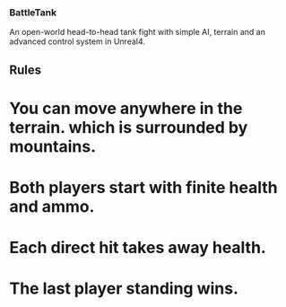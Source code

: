 ### BattleTank
An open-world head-to-head tank fight with simple AI, terrain and an advanced control system in Unreal4.

## Rules
# You can move anywhere in the terrain. which is surrounded by mountains.
# Both players start with finite health and ammo.
# Each direct hit takes away health.
# The last player standing wins.